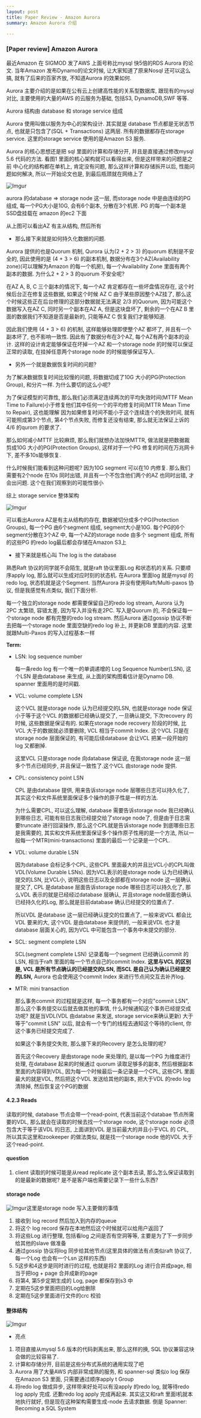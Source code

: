 ```yaml
---
layout: post
title: Paper Review - Amazon Aurora
summary: Amazon Aurora 介绍

---
```

### [Paper review] Amazon Aurora 



最近Amazon 在 SIGMOD 发了AWS 上面号称比mysql 快5倍的RDS Aurora 的论文. 当年Amazon 发布Dynamo的论文时候, 让大家知道了原来Nosql 还可以这么搞, 就有了后来的百家齐放, 不知道Aurora 的效果如何.

Aurora 主要介绍的是如果在公有云上创建高性能的关系型数据库, 跟现有的mysql对比, 主要使用的大量的AWS 的云服务为基础, 包括S3, DynamoDB,SWF 等等.

 Aurora 结构由 database 和 storage service 组成

Aurora 使用叫做以服务为中心的架构设计. 其实就是 database 节点都是无状态节点, 也就是只包含了(SQL + Transactions) 这两层. 所有的数据都存在storage service.  这里的storage service 使用的是Amazon S3 服务. 

Aurora 的核心思想还是把 sql 里面的计算和存储分开, 并且是直接通过修改mysql 5.6 代码的方法. 看图1 里面的核心架构就可以看得出来, 但是这样带来的问题是之前 中心化的结构都在单机上, 肯定没有问题, 那么这样计算和存储拆开以后, 性能问题如何解决, 所以一开始论文也是, 到最后瓶颈就在网络上了

![Imgur](http://i.imgur.com/6xY047A.jpg)





aurora 的database => storage node 这一层, 而storage node 中是由连续的PG 组成,   每一个PG大小是10G, 会有6个副本, 分散在3个机房.  PG 的每一个副本是 SSD盘挂载在 amazon 的ec2 下面



从上图可以看出AZ 有主从结构, 然后所有

* 那么接下来就是如何持久化数据的问题. 

Aurora 提供的也是Quorum 机制, Qurora 认为(2 + 2 > 3) 的quorum 机制是不安全的, 因此使用的是 (4 + 3 > 6) 的副本机制, 数据分布在3个AZ(Availability zone)(可以理解为Amazon 的每一个机房), 每一个Availability Zone 里面有两个副本的数据. 为什么2 + 2 > 3 的quorum 不安全呢?

在AZ A, B, C 三个副本的情况下, 每一个AZ 肯定都存在一些坏盘情况存在, 这个时候后台正在修复这些数据, 如果这个时候 AZ C 由于某些原因整个AZ挂了, 那么这个时候这些正在后台修理的这部分数据就无法满足 2/3 的Quorum, 因为可能这个数据写入在AZ C, 同时另一个副本在AZ A, 但是这块盘坏了,  剩余的一个在AZ B 里面的数据我们不知道是否是最新的, 只能等AZ C 恢复我们才能够知道.

因此我们使用 (4 + 3 > 6) 的机制, 这样能够处理即使整个AZ 都坏了, 并且有一个副本坏了, 也不影响一致性.  因此有了数据分布在3个AZ, 每个AZ有两个副本的设计. 这样的设计肯定能够保证在坏掉一个AZ 和一个storage node 的时候可以保证正常的读取, 在挂掉任意两个storage node 的时候能够保证写入.

* 另外一个就是数据恢复时间的问题?

为了解决数据恢复时间比较慢的问题, 将数据切成了10G 大小的PG(Protection Group), 和分片一样. 为什么要切的这么小呢? 

为了保证模型的可靠性, 那么我们必须满足连续两次的平均失效时间(MTTF Mean Time to Failure)小于修复他们其中任何一个的平均修复时间(MTTR Mean Time to Repair), 这也能理解 因为如果修复时间不能小于这个连续连个的失败时间, 就有可能照成第3个节点, 第4个节点失败, 而修复还没有结束, 那么就无法保证上诉的4/6 的qurom 的要求了.

那么如何减小MTTF 比较麻烦, 那么我们就想办法加快MTTR, 做法就是把数据裁剪成10G 大小的PG(Protection Groups), 这样对于一个PG 修复的时间在万兆网卡下, 差不多10s能够恢复.

什么时候我们能看到这种问题呢? 因为10G segment 可以在10 内修复. 那么我们需要有2个node 在10s 同时出错, 并且有一个不包含他们两个的AZ 也同时出错, 才会出问题. 这个在我们观察到的可能性很小

综上 storage service 整体架构





![Imgur](https://i.imgur.com/BhzOkP3.jpg)

可以看出Aurora AZ是有主从结构的存在, 数据被切分成多个PG(Protection Groups), 每一个PG 由6个segment 组成, segment大小是10G. 每个PG的6个segment分散在3个AZ 中, 每一个AZ的storage node 由多个 segment 组成, 所有的这些PG 的redo log最后都会存储在Amazon S3上

* 接下来就是核心叫 The log is the database

熟悉Raft 协议的同学就不会陌生, 就是raft 协议里面Log 和状态机的关系. 只要顺序apply log, 那么就可以生成对应时刻的状态机. 在Aurora 里面log 就是mysql 的redo log, 状态机就是这个Segment. 当然Aurora 并没有使用Raft/Multi-paxos 协议, 但是我感觉有点类似, 我们下面分析.

每一个独立的storage node 都需要保留自己的redo log stream, Aurora 认为 2PC 太繁琐,  容错太差, 因为写入并没有走2PC. 写入是Quorum 的, 不会保证每一个storage node 都有完整的redo log stream. 然后Aurora 通过gossip 协议不断去把每一个storage node 里面空缺的redo log 补上, 并更新DB 里面的内容. 这里就跟Multi-Paxos 的写入过程基本一样

**Term:**

* LSN: log sequence number

  每一条redo log 有一个唯一的单调递增的 Log Sequence Number(LSN), 这个LSN 是由database 来生成, 从上面的架构图看估计是Dynamo DB. spanner 里面用的是时间戳. 

* VCL: volume complete LSN

  这个VCL 就是storage node 认为已经提交的LSN, 也就是storage node 保证小于等于这个VCL 的数据都已经确认提交了, 一旦确认提交, 下次recovery 的时候, 这些数据是保证有的. 如果在storage node recovery 阶段的时候, 比VCL 大于的数据就必须要删除, VCL 相当于commit Index.  这个VCL 只是在storage node 层面保证的,  有可能后续database 会让VCL 把某一段开始的 log 又都删掉. 

  这里VCL 只是storage node 向database 保证说, 在我storage node 这一层多个节点已经同步, 并且保证一致性了.这个VCL 由storage node 提供.

* CPL: consistency point LSN

  CPL 是由database 提供, 用来告诉storage node 层哪些日志可以持久化了, 其实这个和文件系统里面保证多个操作的原子性是一样的方法.

  为什么需要CPL, 可以这么理解, database 需要告诉storage node 我已经确认到哪些日志, 可能有些日志我已经提交给了storage node了, 但是由于日志需要truncate 进行回滚操作, 那么这个CPL就是告诉storage node 到底哪些日志是我需要的, 其实和文件系统里面保证多个操作原子性用的是一个方法, 所以一般每一个MTR(mini-transactions) 里面的最后一个记录是一个CPL. 

* VDL: volume durable LSN

  因为database 会标记多个CPL, 这些CPL 里面最大的并且比VCL小的CPL叫做VDL(Volume Durable LSNs). 因为VCL表示的是storage node 认为已经确认提交的LSN, 比VCL小, 说明这些日志以及全部都在storage node 这一层确认提交了, CPL 是database 层面告诉storage node 哪些日志可以持久化了,  那么VDL 表示的就是已经经过database 层确认, 并且storage node层面也确认已经持久化的Log, 那么就是目前database 确认已经提交的位置点了.

  所以VDL 是database 这一层已经确认提交的位置点了, 一般来说VCL 都会比VDL 要来的大, 这个VDL 是由database 来提供的, 一般来说VDL 也才是database 层面关心的, 因为VCL 中可能包含一个事务中未提交的部分.

* SCL: segment complete LSN

  SCL(segment complete LSN) 记录着每一个segment 已经确认commit 的 LSN, 相当于raft 里面的每一个节点自己的commit Index. **这里与VCL 的区别是, VCL 是所有节点确认的已经提交的LSN, 而SCL 是自己认为确认已经提交的LSN,** Aurora 也会使用这个commit Index 来进行节点间交互去补齐log.

* MTR: mini transaction

  那么事务commit 的过程就是这样, 每一个事务都有一个对应"commit LSN", 那么这个事务提交以后就去做其他的事情, 什么时候通知这个事务已经提交成功呢? 就是当VDL(VDL 由databse 来发送, storage service来确认更新) 大于等于"commit LSN" 以后, 就会有一个专门的线程去通知这个等待的client, 你这个事务已经提交完成了. 

  如果这个事务提交失败, 那么接下来的Recovery 是怎么处理的呢?

  首先这个Recovery 是由storage node 来处理的,  是以每一个PG 为维度进行处理, 在database 起来的时候通过 quorum 读取足够多的副本, 然后根据副本里面的内容得到VDL, 因为每一个时候最后一条记录是一个CPL, 这些CPL 里面最大的就是VDL,  然后把这个VDL 发送给其他的副本, 把大于VDL 的redo log 清除掉, 然后恢复这个PG的数据



#### 4.2.3 Reads

读取的时候, database 节点会带一个read-point, 代表当前这个databae 节点所需要的VDL, 那么就会在读取的时候去找一个storage node, 这个storage node 必须包含大于等于该VDL 的日志, 上面讲到VDL 是当前最大的并且小于VCL 的 CPL, 所以其实这里和zookeeper 的做法类似, 就是找一个storage node 他的VDL 大于这个read-point. 



#### question

1. client 读取的时候可能是从read replicate 这个副本去读, 那么怎么保证读取到的是最新的数据呢? 是不是客户端也需要记录下一些什么东西?






#### storage node

![Imgur](https://i.imgur.com/M6wYlCR.jpg)这里是storage node 写入主要做的事情

1. 接收到 log record 然后加入到内存的queue
2. 将这个 log record 保存在本地然后这个时候就可以给用户返回了
3. 将这些Log 进行整理, 包括看log 之间是否有空洞等等, 主要是为了下一步同步给其他的slave 做准备
4. 通过gossip 协议将log 同步给其他节点(这里具体的做法有点类似raft 协议了, 每一个Log 也会有一个Lsn 这样的东西)
5. 5这步和4这步是同时进行的过程, 也就是将2 里面的Log 进行合并成page,  相当于把log + page 合并成新的page
6. 将第4, 第5步定期生成的 Log, page 都保存到s3 中
7. 定期在5这步里面把旧的Log给删除
8. 定期在5这步里面进行文件的crc 校验




#### 整体结构

![Imgur](https://i.imgur.com/tE2TMpo.jpg)



* 亮点

1. 项目直接从mysql 5.6 版本的代码剥离出来, 那么这样的换, SQL 协议兼容这块会做的比较容易了.
2. 计算和存储分开, 目前是这些分布式系统的通用实现了吧
3. Aurora 用了大量AWS 内部非常成熟的服务, 和 spanner-sql 类似o log 保存在Amazon S3 里面, 只需要通过顺序apply t Group
5. 将redo log 做成异步, 这样带来好处可以有没apply 的redo log, 就等待redo log apply 完成. 还歉redo log apply 完成再起来. 其实这又和raft 里面l机就本地执行就好, 但是现在这种架构需要生成-node 去请求数据. 倒是 Spanner: Becoming a SQL System 
